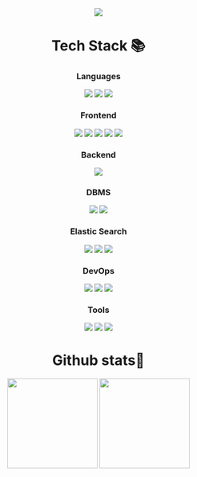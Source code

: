 <div align="center">
    <img src="https://capsule-render.vercel.app/api?type=waving&color=c1dfc4&height=200&section=header&text=Evelyn%20Github🎐&fontSize=50" />    
</div>
<div align="center">

# Tech Stack 📚
### Languages
<p>
	<img src="https://img.shields.io/badge/Python-3766AB?style=round-square&logo=Python&logoColor=white"/>
	<img src="https://img.shields.io/badge/Java-007396?style=flat&logo=Conda-Forge&logoColor=white" />
	<img src="https://img.shields.io/badge/C-A8B9CC?style=round-square&logo=C&logoColor=white"/>
</p>
 
### Frontend
<p>
  	<img src="https://img.shields.io/badge/React-61DAFB?style=flat&logo=React&logoColor=white"/>
	<img src="https://img.shields.io/badge/JavaScript-F7DF1E?style=flat&logo=JavaScript&logoColor=white" />
	<img src="https://img.shields.io/badge/HTML5-E34F26?style=flat&logo=HTML5&logoColor=white" />
	<img src="https://img.shields.io/badge/CSS3-1572B6?style=flat&logo=CSS3&logoColor=white" />
	<img src="https://img.shields.io/badge/jQuery-0769AD?style=flat&logo=jQuery&logoColor=white" />
 </p>
 
### Backend 
<p>
   	<img src="https://img.shields.io/badge/Django-092E20?style=round-square&logo=Django&logoColor=white"/>
    </p>
    
### DBMS 
<p>
 	<img src="https://img.shields.io/badge/MySQL-4479A1?style=round-square&logo=MySQL&logoColor=white"/>
  	<img src="https://img.shields.io/badge/MariaDB-003545?style=round-square&logo=MariaDB&logoColor=white"/>
</p>
   
### Elastic Search 
<p>
   	<img src="https://img.shields.io/badge/Elasticsearch-005571?style=round-square&logo=elasticsearch&logoColor=white"/>
  	<img src="https://img.shields.io/badge/Kibana-005571?style=round-square&logo=Kibana&logoColor=white"/>
  	<img src="https://img.shields.io/badge/Logstash-005571?style=round-square&logo=Logstash&logoColor=white"/>
   </p>
   
### DevOps 
<p>
 	<img src="https://img.shields.io/badge/AWS-232F3E?style=round-square&logo=amazon-aws&logoColor=white"/>
  	<img src="https://img.shields.io/badge/GCP-4285F4?style=round-square&logo=GoogleCloud&logoColor=white"/>
  	<img src="https://img.shields.io/badge/Git-F05032?style=round-square&logo=Git&logoColor=white"/>
   </p>
   
### Tools 
<p>
	<img src="https://img.shields.io/badge/Visual%20Studio%20Code-007ACC?style=flat&logo=VisualStudioCode&logoColor=white" />
	<img src="https://img.shields.io/badge/Eclipse%20IDE-2C2255?style=flat&logo=EclipseIDE&logoColor=white" />
	<img src="https://img.shields.io/badge/Figma-F24E1E?style=flat&logo=Figma&logoColor=white"/>
 </p>

# Github stats🚀
<div style="display: flex, height:180px">
<img align="center" style="height:180px" src="https://github-readme-stats.vercel.app/api?username=aetklimatcha&show_icons=true&theme=vue&hide_border=true"/>
<img align="center" style="height:180px" src="https://github-readme-stats.vercel.app/api/top-langs/?username=aetklimatcha&theme=vue&layout=compact&hide_border=true"/>
